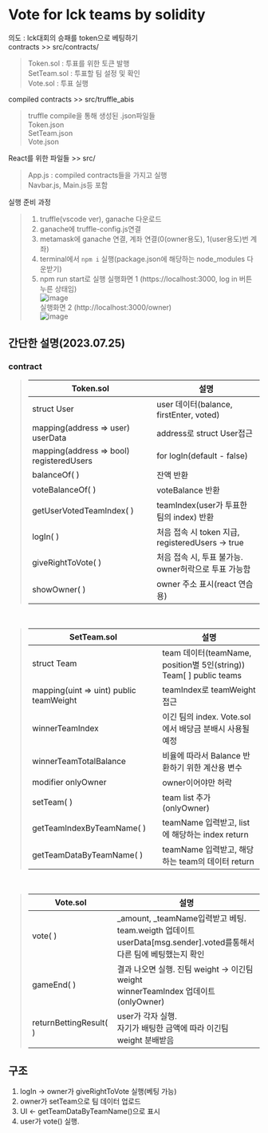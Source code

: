# Vote for lck teams by solidity
의도 : lck대회의 승패를 token으로 베팅하기  
contracts >> src/contracts/  
> Token.sol : 투표를 위한 토큰 발행  
> SetTeam.sol : 투표할 팀 설정 및 확인  
> Vote.sol : 투표 실행  


compiled contracts >> src/truffle_abis  
> truffle compile을 통해 생성된 .json파일들  
> Token.json  
> SetTeam.json  
> Vote.json  
   
React를 위한 파일들 >> src/  
> App.js : compiled contracts들을 가지고 실행  
> Navbar.js, Main.js등 포함

실행 준비 과정  
> 1. truffle(vscode ver), ganache 다운로드
> 2. ganache에 truffle-config.js연결
> 3. metamask에 ganache 연결, 계좌 연결(0(owner용도), 1(user용도)번 계좌)
> 4. terminal에서 ```npm i``` 실행(package.json에 해당하는 node_modules 다운받기)
> 5. npm run start로 실행
실행화면 1 (https://localhost:3000, log in 버튼 누른 상태임)  
![image](https://github.com/Minkun00/LCK_vote/assets/139968456/62421c6f-0b71-4640-82a1-a952fa18cccd)  
실행화면 2 (http://localhost:3000/owner)  
![image](https://github.com/Minkun00/LCK_vote/assets/139968456/f9a15072-3acc-449e-9426-5f6f74f38704)




## 간단한 설명(2023.07.25)
### contract

>|Token.sol|설명|
>|---|---|
>|struct User|user 데이터(balance, firstEnter, voted)|    
>|mapping(address => user) userData|address로 struct User접근|  
>|mapping(address => bool) registeredUsers|for logIn(default - false)|  
>|balanceOf( )|잔액 반환|  
>|voteBalanceOf( )| voteBalance 반환|
>|getUserVotedTeamIndex( )| teamIndex(user가 투표한 팀의 index) 반환|  
>|logIn( )|처음 접속 시 token 지급, registeredUsers -> true|  
>|giveRightToVote( )|처음 접속 시, 투표 불가능. owner허락으로 투표 가능함|  
>|showOwner( )|owner 주소 표시(react 연습용)|<br>
<br>

>|SetTeam.sol|설명|
>|---|---|
>|struct Team| team 데이터(teamName, position별 5인(string))<br>Team[ ] public teams|
>|mapping(uint => uint) public teamWeight|teamIndex로 teamWeight 접근|
>|winnerTeamIndex|이긴 팀의 index. Vote.sol에서 배당금 분배시 사용될예정|
>|winnerTeamTotalBalance|비율에 따라서 Balance 반환하기 위한 계산용 변수|
>|modifier onlyOwner|owner이어야만 허락|
>|setTeam( )|team list 추가(onlyOwner)|
>|getTeamIndexByTeamName( )|teamName 입력받고, list에 해당하는 index return|
>|getTeamDataByTeamName( )|teamName 입력받고, 해당하는 team의 데이터 return|	
<br>

>|Vote.sol|설명|
>|---|---|
>|vote( )|_amount, _teamName입력받고 베팅. team.weigth 업데이트 <br> userData[msg.sender].voted를통해서 다른 팀에 베팅했는지 확인|
>|gameEnd( )|결과 나오면 실행. 진팀 weight -> 이긴팀 weight<br> winnerTeamIndex 업데이트(onlyOwner)|
>|returnBettingResult( )|user가 각자 실행. <br> 자기가 배팅한 금액에 따라 이긴팀 weight 분배받음|

## 구조 
1. logIn -> owner가 giveRightToVote 실행(베팅 가능)<br>
2. owner가 setTeam으로 팀 데이터 업로드<br>
3. UI <- getTeamDataByTeamName()으로 표시<br>
4. user가 vote() 실행. <br>